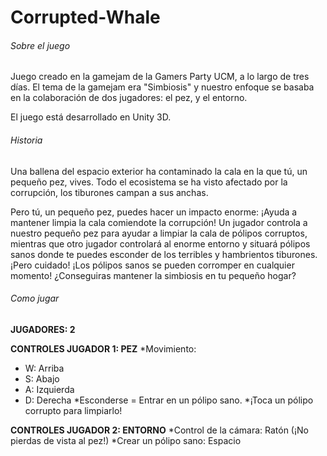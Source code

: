 # Corrupted-Whale

###### Sobre el juego
Juego creado en la gamejam de la Gamers Party UCM, a lo largo de tres días. El tema de la gamejam era "Simbiosis" y nuestro enfoque se
basaba en la colaboración de dos jugadores: el pez, y el entorno.

El juego está desarrollado en Unity 3D.

###### Historia
Una ballena del espacio exterior ha contaminado la cala en la que tú, un pequeño pez, vives. 
Todo el ecosistema se ha visto afectado por la corrupción, los tiburones campan a sus anchas.

Pero tú, un pequeño pez, puedes hacer un impacto enorme: ¡Ayuda a mantener limpia la cala comiendote la corrupción! 
Un jugador controla a nuestro pequeño pez para ayudar a limpiar la cala de pólipos corruptos, mientras que otro jugador
controlará al enorme entorno y situará pólipos sanos donde te puedes esconder de los terribles y hambrientos tiburones. 
¡Pero cuidado! ¡Los pólipos sanos se pueden corromper en cualquier momento!
¿Conseguiras mantener la simbiosis en tu pequeño hogar?

###### Como jugar
**JUGADORES: 2**

**CONTROLES JUGADOR 1: PEZ**
*Movimiento:
 - W: Arriba
 - S: Abajo
 - A: Izquierda
 - D: Derecha
*Esconderse = Entrar en un pólipo sano.
*¡Toca un pólipo corrupto para limpiarlo!

**CONTROLES JUGADOR 2: ENTORNO**
*Control de la cámara: Ratón (¡No pierdas de vista al pez!)
*Crear un pólipo sano: Espacio
